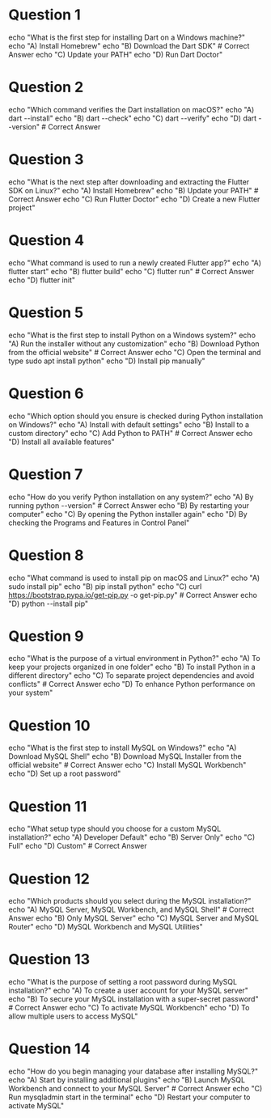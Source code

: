 # Question 1
echo "What is the first step for installing Dart on a Windows machine?"
echo "A) Install Homebrew"
echo "B) Download the Dart SDK"  # Correct Answer
echo "C) Update your PATH"
echo "D) Run Dart Doctor"

# Question 2
echo "Which command verifies the Dart installation on macOS?"
echo "A) dart --install"
echo "B) dart --check"
echo "C) dart --verify"
echo "D) dart --version"  # Correct Answer

# Question 3
echo "What is the next step after downloading and extracting the Flutter SDK on Linux?"
echo "A) Install Homebrew"
echo "B) Update your PATH"  # Correct Answer
echo "C) Run Flutter Doctor"
echo "D) Create a new Flutter project"

# Question 4
echo "What command is used to run a newly created Flutter app?"
echo "A) flutter start"
echo "B) flutter build"
echo "C) flutter run"  # Correct Answer
echo "D) flutter init"

# Question 5
echo "What is the first step to install Python on a Windows system?"
echo "A) Run the installer without any customization"
echo "B) Download Python from the official website"  # Correct Answer
echo "C) Open the terminal and type sudo apt install python"
echo "D) Install pip manually"

# Question 6
echo "Which option should you ensure is checked during Python installation on Windows?"
echo "A) Install with default settings"
echo "B) Install to a custom directory"
echo "C) Add Python to PATH"  # Correct Answer
echo "D) Install all available features"

# Question 7
echo "How do you verify Python installation on any system?"
echo "A) By running python --version"  # Correct Answer
echo "B) By restarting your computer"
echo "C) By opening the Python installer again"
echo "D) By checking the Programs and Features in Control Panel"

# Question 8
echo "What command is used to install pip on macOS and Linux?"
echo "A) sudo install pip"
echo "B) pip install python"
echo "C) curl https://bootstrap.pypa.io/get-pip.py -o get-pip.py"  # Correct Answer
echo "D) python --install pip"

# Question 9
echo "What is the purpose of a virtual environment in Python?"
echo "A) To keep your projects organized in one folder"
echo "B) To install Python in a different directory"
echo "C) To separate project dependencies and avoid conflicts"  # Correct Answer
echo "D) To enhance Python performance on your system"

# Question 10
echo "What is the first step to install MySQL on Windows?"
echo "A) Download MySQL Shell"
echo "B) Download MySQL Installer from the official website"  # Correct Answer
echo "C) Install MySQL Workbench"
echo "D) Set up a root password"

# Question 11
echo "What setup type should you choose for a custom MySQL installation?"
echo "A) Developer Default"
echo "B) Server Only"
echo "C) Full"
echo "D) Custom"  # Correct Answer

# Question 12
echo "Which products should you select during the MySQL installation?"
echo "A) MySQL Server, MySQL Workbench, and MySQL Shell"  # Correct Answer
echo "B) Only MySQL Server"
echo "C) MySQL Server and MySQL Router"
echo "D) MySQL Workbench and MySQL Utilities"

# Question 13
echo "What is the purpose of setting a root password during MySQL installation?"
echo "A) To create a user account for your MySQL server"
echo "B) To secure your MySQL installation with a super-secret password"  # Correct Answer
echo "C) To activate MySQL Workbench"
echo "D) To allow multiple users to access MySQL"

# Question 14
echo "How do you begin managing your database after installing MySQL?"
echo "A) Start by installing additional plugins"
echo "B) Launch MySQL Workbench and connect to your MySQL Server"  # Correct Answer
echo "C) Run mysqladmin start in the terminal"
echo "D) Restart your computer to activate MySQL"
